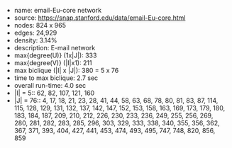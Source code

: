 * name:	email-Eu-core network
* source:	https://snap.stanford.edu/data/email-Eu-core.html
* nodes: 824 x 965
* edges: 24,929
* density: 3.14%
* description: E-mail network
* max{degree(U)} (1x|J|): 333
* max{degree(V)} (|I|x1): 211
* max biclique (|I| x |J|): 380 = 5	x 76
* time to max biclique: 2.7 sec
* overall run-time: 4.0 sec
* |I| = 5:: 62, 82, 107, 121, 160
* |J| = 76:: 4, 17, 18, 21, 23, 28, 41, 44, 58, 63, 68, 78, 80, 81, 83, 87, 114, 115, 128, 129, 131, 132, 137, 142, 147, 152, 153, 158, 163, 169, 173, 179, 180, 183, 184, 187, 209, 210, 212, 226, 230, 233, 236, 249, 255, 256, 269, 280, 281, 282, 283, 285, 296, 303, 329, 333, 338, 340, 355, 356, 362, 367, 371, 393, 404, 427, 441, 453, 474, 493, 495, 747, 748, 820, 856, 859

